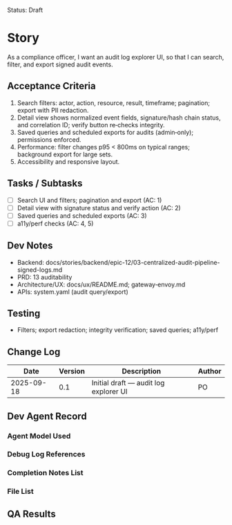 Status: Draft

# Story
As a compliance officer,
I want an audit log explorer UI,
so that I can search, filter, and export signed audit events.

## Acceptance Criteria
1. Search filters: actor, action, resource, result, timeframe; pagination; export with PII redaction.
2. Detail view shows normalized event fields, signature/hash chain status, and correlation ID; verify button re‑checks integrity.
3. Saved queries and scheduled exports for audits (admin‑only); permissions enforced.
4. Performance: filter changes p95 < 800ms on typical ranges; background export for large sets.
5. Accessibility and responsive layout.

## Tasks / Subtasks
- [ ] Search UI and filters; pagination and export (AC: 1)
- [ ] Detail view with signature status and verify action (AC: 2)
- [ ] Saved queries and scheduled exports (AC: 3)
- [ ] a11y/perf checks (AC: 4, 5)

## Dev Notes
- Backend: docs/stories/backend/epic-12/03-centralized-audit-pipeline-signed-logs.md
- PRD: 13 auditability
- Architecture/UX: docs/ux/README.md; gateway‑envoy.md
- APIs: system.yaml (audit query/export)

## Testing
- Filters; export redaction; integrity verification; saved queries; a11y/perf

## Change Log
| Date       | Version | Description                             | Author |
|------------|---------|-----------------------------------------|--------|
| 2025-09-18 | 0.1     | Initial draft — audit log explorer UI   | PO     |

## Dev Agent Record

### Agent Model Used
<record at implementation time>

### Debug Log References
<links at implementation time>

### Completion Notes List
<notes at implementation time>

### File List
<files at implementation time>

## QA Results
<QA to fill>

